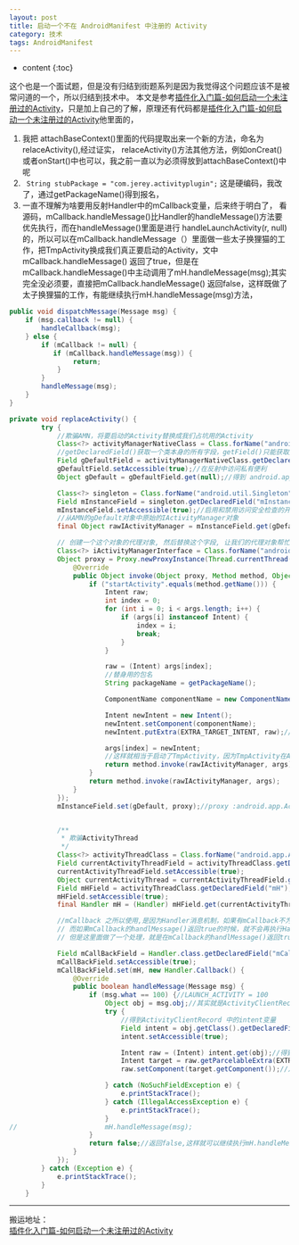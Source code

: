```yaml
---
layout: post
title: 启动一个不在 AndroidManifest 中注册的 Activity
category: 技术
tags: AndroidManifest
---
```

* content
{:toc}

这个也是一个面试题，但是没有归结到街题系列是因为我觉得这个问题应该不是被常问道的一个，所以归结到技术中。
本文是参考[插件化入门篇-如何启动一个未注册过的Activity](https://www.jianshu.com/p/4fc77fbac938)，只是加上自己的了解，原理还有代码都是[插件化入门篇-如何启动一个未注册过的Activity](https://www.jianshu.com/p/4fc77fbac938)他里面的，
1. 我把 attachBaseContext()里面的代码提取出来一个新的方法，命名为relaceActivity(),经过证实，  relaceActivity()方法其他方法，例如onCreat()或者onStart()中也可以，我之前一直以为必须得放到attachBaseContext()中呢
2. ` String stubPackage = "com.jerey.activityplugin";` 这是硬编码，我改了，通过getPackageName()得到报名，
3. 一直不理解为啥要用反射Handler中的mCallback变量，后来终于明白了， 看源码，mCallback.handleMessage()比Handler的handleMessage()方法要优先执行，而在handleMessage()里面是进行 handleLaunchActivity(r, null)的，所以可以在mCallback.handleMessage（）里面做一些太子换狸猫的工作，把TmpActivity换成我们真正要启动的Activity，文中mCallback.handleMessage() 返回了true，但是在mCallback.handleMessage()中主动调用了mH.handleMessage(msg);其实完全没必须要，直接把mCallback.handleMessage() 返回false，这样既做了太子换狸猫的工作，有能继续执行mH.handleMessage(msg)方法，

```java
public void dispatchMessage(Message msg) {
    if (msg.callback != null) {
        handleCallback(msg);
    } else {
        if (mCallback != null) {
           if (mCallback.handleMessage(msg)) {
                return;
            }
        }
        handleMessage(msg);
    }
}

```

```java
private void replaceActivity() {
		try {
			//欺骗AMN，将要启动的Activity替换成我们占坑用的Activity
			Class<?> activityManagerNativeClass = Class.forName("android.app.ActivityManagerNative");//class android.app.ActivityManagerNative
			//getDeclaredField()获取一个类本身的所有字段，getField()只能获取类以及父类的public字段
			Field gDefaultField = activityManagerNativeClass.getDeclaredField("gDefault");//private static final android.util.Singleton android.app.ActivityManagerNative.gDefault
			gDefaultField.setAccessible(true);//在反射中访问私有便利
			Object gDefault = gDefaultField.get(null);//得到 android.app.ActivityManagerNative对象 相当于执行 ActivityManagerNative.getDefault()

			Class<?> singleton = Class.forName("android.util.Singleton");//class android.util.Singleton
			Field mInstanceField = singleton.getDeclaredField("mInstance");//private java.lang.Object android.util.Singleton.mInstance
			mInstanceField.setAccessible(true);//启用和禁用访问安全检查的开关,并不是为true就能访问为false就不能访问
			//从AMN的gDefault对象中原始的IActivityManager对象
			final Object rawIActivityManager = mInstanceField.get(gDefault);//class android.app.ActivityManagerProxy

			// 创建一个这个对象的代理对象, 然后替换这个字段, 让我们的代理对象帮忙干活
			Class<?> iActivityManagerInterface = Class.forName("android.app.IActivityManager");//interface android.app.IActivityManager
			Object proxy = Proxy.newProxyInstance(Thread.currentThread().getContextClassLoader(), new Class[]{iActivityManagerInterface}, new InvocationHandler() {
				@Override
				public Object invoke(Object proxy, Method method, Object[] args) throws Throwable {
					if ("startActivity".equals(method.getName())) {
						Intent raw;
						int index = 0;
						for (int i = 0; i < args.length; i++) {
							if (args[i] instanceof Intent) {
								index = i;
								break;
							}
						}

						raw = (Intent) args[index];
						//替身用的包名
						String packageName = getPackageName();

						ComponentName componentName = new ComponentName(packageName, TmpActivity.class.getName());

						Intent newIntent = new Intent();
						newIntent.setComponent(componentName);
						newIntent.putExtra(EXTRA_TARGET_INTENT, raw);//把原始的启动目标封装到intent中

						args[index] = newIntent;
						//这样就相当于启动了TmpActivity，因为TmpActivity在AndroidManifest.xml文件中注册过，所以可以正常启动
						return method.invoke(rawIActivityManager, args);//相当于执行 ActivityManagerNative.getDefault().startActivity()
					}
					return method.invoke(rawIActivityManager, args);
				}
			});
			mInstanceField.set(gDefault, proxy);//proxy :android.app.ActivityManagerProxy@4f63dda


			/**
			 * 欺骗ActivityThread
			 */
			Class<?> activityThreadClass = Class.forName("android.app.ActivityThread");//class android.app.ActivityThread
			Field currentActivityThreadField = activityThreadClass.getDeclaredField("sCurrentActivityThread");//private static volatile android.app.ActivityThread android.app.ActivityThread.sCurrentActivityThread
			currentActivityThreadField.setAccessible(true);
			Object currentActivityThread = currentActivityThreadField.get(null);//class android.app.ActivityThread
			Field mHField = activityThreadClass.getDeclaredField("mH");//final android.app.ActivityThread$H android.app.ActivityThread.mH
			mHField.setAccessible(true);
			final Handler mH = (Handler) mHField.get(currentActivityThread);//Handler (android.app.ActivityThread$H) {13dec9c}

			//mCallback 之所以使用,是因为Handler消息机制，如果有mCallback不为null的话，那么就会先执行mCallback的handleMessage()方法，
			// 而如果mCallback的handlMessage()返回true的时候，就不会再执行Hander的handleMessage(msg)了，
			// 但是这里面做了一个处理，就是在mCallback的handlMessage()返回true之前，主动调用了Hander的handleMessage()方法，这样就又执行了mH的handlerMessage()方法，从而启动我们设置好的Activity

			Field mCallBackField = Handler.class.getDeclaredField("mCallback");//final android.os.Handler$Callback android.os.Handler.mCallback
			mCallBackField.setAccessible(true);
			mCallBackField.set(mH, new Handler.Callback() {
				@Override
				public boolean handleMessage(Message msg) {
					if (msg.what == 100) {//LAUNCH_ACTIVITY = 100
						Object obj = msg.obj;//其实就是ActivityClientRecord 对象
						try {
							//得到ActivityClientRecord 中的intent变量
							Field intent = obj.getClass().getDeclaredField("intent");
							intent.setAccessible(true);

							Intent raw = (Intent) intent.get(obj);//得到ActivityClientRecord 对象中的intent变量
							Intent target = raw.getParcelableExtra(EXTRA_TARGET_INTENT);
							raw.setComponent(target.getComponent());//从新设置要启动的Activity组件

						} catch (NoSuchFieldException e) {
							e.printStackTrace();
						} catch (IllegalAccessException e) {
							e.printStackTrace();
						}
//						mH.handleMessage(msg);
					}
					return false;//返回false,这样就可以继续执行mH.handleMessage(msg) 了，在mCallback中只是进行偷梁换柱的工作
				}
			});
		} catch (Exception e) {
			e.printStackTrace();
		}
	}

```

---
搬运地址：    
[插件化入门篇-如何启动一个未注册过的Activity](https://www.jianshu.com/p/4fc77fbac938)
